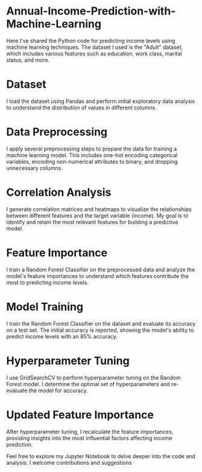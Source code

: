 # Annual-Income-Prediction-with-Machine-Learning
Here I've shared the Python code for predicting income levels using machine learning techniques. The dataset I used is the "Adult" dataset, which includes various features such as education, work class, marital status, and more.

# Dataset
I load the dataset using Pandas and perform initial exploratory data analysis to understand the distribution of values in different columns.

# Data Preprocessing
I apply several preprocessing steps to prepare the data for training a machine learning model. This includes one-hot encoding categorical variables, encoding non-numerical attributes to binary, and dropping unnecessary columns.

# Correlation Analysis
I generate correlation matrices and heatmaps to visualize the relationships between different features and the target variable (income). My goal is to identify and retain the most relevant features for building a predictive model.

# Feature Importance
I train a Random Forest Classifier on the preprocessed data and analyze the model's feature importances to understand which features contribute the most to predicting income levels.

# Model Training
I train the Random Forest Classifier on the dataset and evaluate its accuracy on a test set. The initial accuracy is reported, showing the model's ability to predict income levels with an 85% accuracy.

# Hyperparameter Tuning
I use GridSearchCV to perform hyperparameter tuning on the Random Forest model. I determine the optimal set of hyperparameters and re-evaluate the model for accuracy.

# Updated Feature Importance
After hyperparameter tuning, I recalculate the feature importances, providing insights into the most influential factors affecting income prediction.

Feel free to explore my Jupyter Notebook to delve deeper into the code and analysis. I welcome contributions and suggestions

